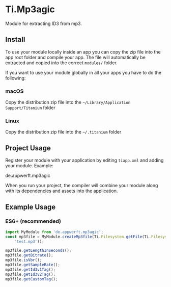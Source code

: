# Ti.Mp3agic

Module for extracting ID3 from mp3.

## Install

To use your module locally inside an app you can copy the zip file into the app root folder and compile your app.
The file will automatically be extracted and copied into the correct `modules/` folder.

If you want to use your module globally in all your apps you have to do the following:

### macOS

Copy the distribution zip file into the `~/Library/Application Support/Titanium` folder

### Linux

Copy the distribution zip file into the `~/.titanium` folder


## Project Usage

Register your module with your application by editing `tiapp.xml` and adding your module.
Example:

<modules>
  <module version="1.0.0">de.appwerft.mp3agic</module>
</modules>

When you run your project, the compiler will combine your module along with its dependencies
and assets into the application.

## Example Usage


### ES6+ (recommended)

```js
import MyModule from 'de.appwerft.mp3agic';
const mp3file = MyModule.createMp3file(Ti.Filesystem.getFile(Ti.Filesystem.applicationDataDirectory,
    'test.mp3'));

mp3file.getLengthInSeconds();
mp3file.getBitrate();
mp3file.isVbr();
mp3file.getSampleRate();
mp3file.getId3v1Tag();
mp3file.getId3v2Tag();
mp3file.getCustomTag();
    
    
    
```

